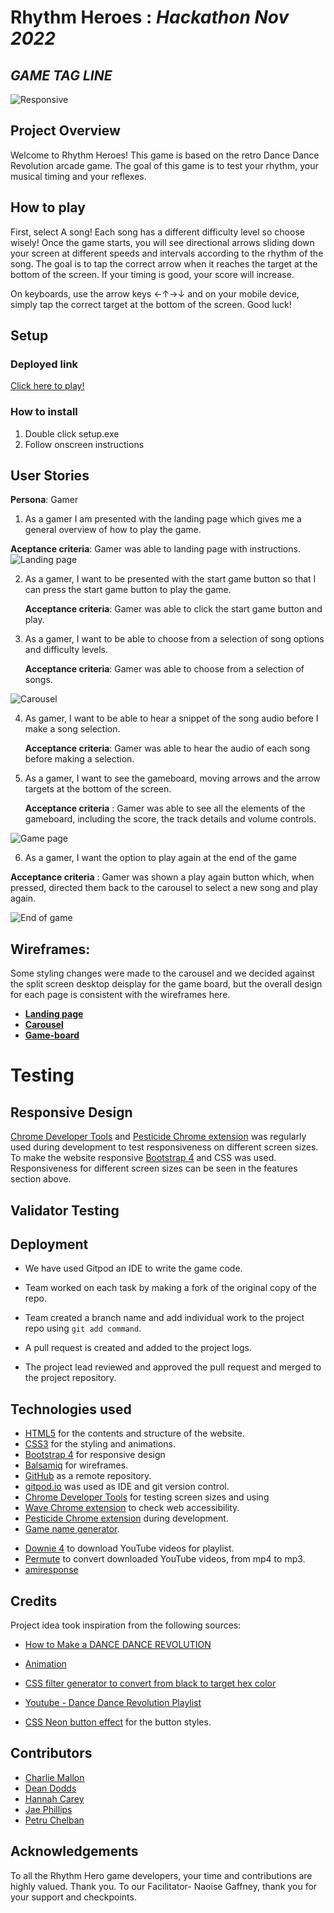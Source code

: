 # **Rhythm Heroes** : *Hackathon Nov 2022*
## *GAME TAG LINE*

![Responsive](assets/images/am-i-responsive.png)

## Project Overview
Welcome to Rhythm Heroes!
This game is based on the retro Dance Dance Revolution arcade game. The goal of this game is to test your rhythm, your musical timing and your reflexes.


## How to play
First, select A song! Each song has a different difficulty level so choose wisely!
Once the game starts, you will see directional arrows sliding down your screen at different speeds and intervals according to the rhythm of the song. The goal is to tap the correct arrow when it reaches the target at the bottom of the screen. If your timing is good, your score will increase.

On keyboards, use the arrow keys ←↑→↓ and on your mobile device, simply tap the correct target at the bottom of the screen.
Good luck!

## Setup

### Deployed link

[Click here to play!](charliemallon.github.io/hackathonHero/)

### How to install

1. Double click setup.exe
2. Follow onscreen instructions

## User Stories 

**Persona**: Gamer 

1. As a gamer I am presented with the landing page which gives me a general overview of
   how to play the game. 

**Aceptance criteria**: Gamer was able to landing page with instructions.
![Landing page](assets/images/landing-page.png)
 
2. As a gamer, I want to be presented with the start game button
   so that I can press the start game button to play the game. 

   **Acceptance criteria**: Gamer was able to click the start game button and play.

3. As a gamer, I want to be able to choose from a selection of song options and difficulty levels.

   **Acceptance criteria**:  Gamer was able to choose from a selection of songs.

![Carousel](assets/images/carousel.png)

4. As gamer, I want to be able to hear a snippet of the song audio before I make a song selection.

   **Acceptance criteria**: Gamer was able to hear the audio of each song before making a selection.


5. As a gamer, I want to see the gameboard, moving arrows and the arrow targets at the bottom of the screen.

   **Acceptance criteria** : Gamer was able to see all the elements of the gameboard, including the score, the track details and volume controls.

![Game page](assets/images/game-board.png)

6. As a gamer, I want the option to play again at the end of the game

  **Acceptance criteria** :  Gamer was shown a play again button which, when pressed, directed them back to the carousel to select a new song and play again.

  ![End of game](assets/images/end-of-game.png)


## Wireframes:

Some styling changes were made to the carousel and we decided against the split screen desktop deisplay for the game board, but the overall design for each page is consistent with the wireframes here.

  * [**Landing page**](assets/images/wireframes-carousel.png)
  * [**Carousel**](assets/images/wireframes-carousel.png)
  * [**Game-board**](assets/images/wireframes-gameboard.png)

# Testing

## Responsive Design
[Chrome Developer Tools](https://developer.chrome.com/docs/devtools/) and [Pesticide Chrome extension](https://chrome.google.com/webstore/detail/pesticide-for-chrome-with/neonnmencpneifkhlmhmfhfiklgjmloi) was regularly used during development to test responsiveness on different  screen sizes.
To make the website responsive [Bootstrap 4](https://getbootstrap.com/docs/4.0/getting-started/introduction/) and CSS was used.
Responsiveness for different screen sizes can be seen in the features section above.

## Validator Testing

## Deployment

 * We have used Gitpod an IDE to write the  game code.

 * Team worked on each task by making a fork of the original copy of the repo.

 * Team created a branch name and add individual work to the project repo using ```git add command```.

 * A pull request is created and added to the project logs.
   
 * The project lead reviewed and approved the pull request and merged to the project repository.


## Technologies used

- [HTML5](https://en.wikipedia.org/wiki/HTML5) for the contents and structure of the website.
- [CSS3](https://en.wikipedia.org/wiki/CSS) for the styling and animations.
- [Bootstrap 4](https://getbootstrap.com/docs/4.0/getting-started/introduction/) for responsive design
- [Balsamiq](https://balsamiq.com/) for wireframes.
- [GitHub](https://github.com/) as a remote repository.
- [gitpod.io](https://www.gitpod.io) was used as IDE and  git version control.
- [Chrome Developer Tools](https://developer.chrome.com/docs/devtools/) for testing screen sizes and using
- [Wave Chrome extension](https://wave.webaim.org/) to check web accessibility.
- [Pesticide Chrome extension](https://chrome.google.com/webstore/detail/pesticide-for-chrome-with/neonnmencpneifkhlmhmfhfiklgjmloi) during development.
- [Game name generator](https://anytexteditor.com/game-name-generator).
* [Downie 4](https://software.charliemonroe.net/downie/) to download YouTube videos for playlist.
* [Permute](https://software.charliemonroe.net/permute/) to convert downloaded YouTube videos, from mp4 to mp3.
* [amiresponse](https://ui.dev/amiresponsive?url=https://charliemallon.github.io/hackathonHero/game.html?songIndex=1)



## Credits
Project idea took inspiration from the following sources:
* [How to Make a DANCE DANCE REVOLUTION](https://www.youtube.com/watch?v=fJFZZ6MlgLE) 


* [Animation](http://www.javascriptkit.com/javatutors/requestanimationframe.shtml)
* [CSS filter generator to convert from black to target hex color](https://codepen.io/sosuke/pen/Pjoqqp)
* [Youtube - Dance Dance Revolution Playlist ](https://www.example.com)
* [CSS Neon button effect](https://www.lenastanley.com/2022/01/css-neon-button-neon-effect.html?m=1) for the button styles.


## Contributors

* [Charlie Mallon](https://github.com/CharlieMallon)
* [Dean Dodds](https://github.com/DeanDodds)
* [Hannah Carey](https://github.com/HPCarey)
* [Jae Phillips](https://www.example.com)
* [Petru Chelban](https://github.com/petrugio)

## Acknowledgements

To all the Rhythm Hero game developers, your time and contributions are highly valued. Thank you.
To our Facilitator- Naoise Gaffney, thank you for your support and checkpoints.